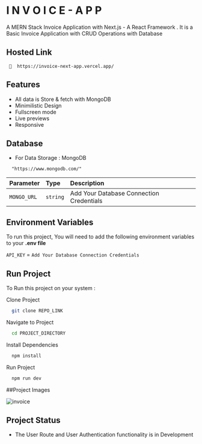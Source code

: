 
# I N V O I C E - A P P 

A MERN Stack Invoice Application with Next.js - A React Framework .
It is a Basic Invoice Application with CRUD Operations with Database 



## Hosted Link

     🔗  https://invoice-next-app.vercel.app/


## Features

- All data is Store & fetch with MongoDB
- Minimilistic Design
- Fullscreen mode
- Live previews
- Responsive



## Database

- For Data Storage : MongoDB

```http
  "https://www.mongodb.com/"
```

| Parameter | Type     | Description                |
| :-------- | :------- | :------------------------- |
| `MONGO_URL` | `string` | Add Your Database Connection Credentials |


## Environment Variables

To run this project, You will need to add the following environment variables to your **.env file**

`API_KEY` = `Add Your Database Connection Credentials` 



## Run Project

To Run this project on your system :

Clone Project

```bash
  git clone REPO_LINK
```

Navigate to Project

```bash
  cd PROJECT_DIRECTORY
```

Install Dependencies

```bash
  npm install
```

Run Project

```bash
  npm run dev
```
##Project Images

![invoice](https://user-images.githubusercontent.com/78255411/206659650-92bf43b4-3af9-40e8-abc2-0320a6da4ed1.png)


## Project Status
- The User Route and User Authentication functionality is in Development
